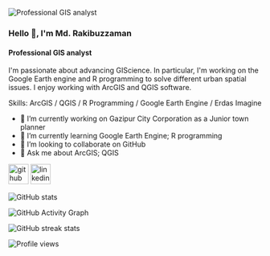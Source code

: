 ![Professional GIS analyst](https://www.jhsph.edu/sebin/v/z/680x420-spatial-science.jpg)
### Hello 👋, I'm Md. Rakibuzzaman
#### Professional GIS analyst


I'm passionate about advancing GIScience. In particular, I'm working on the Google Earth engine and R programming to solve different urban spatial issues. I enjoy working with ArcGIS and QGIS software. 

Skills: ArcGIS / QGIS / R Programming / Google Earth Engine / Erdas Imagine

- 👲 I’m currently working on Gazipur City Corporation as a Junior town planner 
- 🌱 I’m currently learning Google Earth Engine; R programming 
- 👯 I’m looking to collaborate on GitHub 
- 💬 Ask me about ArcGIS; QGIS 


[<img src='https://cdn.jsdelivr.net/npm/simple-icons@3.0.1/icons/github.svg' alt='github' height='40'>](https://github.com/Rakib-04)  [<img src='https://cdn.jsdelivr.net/npm/simple-icons@3.0.1/icons/linkedin.svg' alt='linkedin' height='40'>](https://www.linkedin.com/in/mdrakibuzzaman/)  

![GitHub stats](https://github-readme-stats.vercel.app/api?username=Rakib-04&show_icons=true)  

![GitHub Activity Graph](https://activity-graph.herokuapp.com/graph?username=Rakib-04)  

![GitHub streak stats](https://github-readme-streak-stats.herokuapp.com/?user=Rakib-04)  

![Profile views](https://gpvc.arturio.dev/Rakib-04)  
